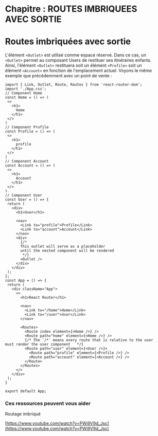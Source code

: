 # Chapitre : ROUTES IMBRIQUEES AVEC SORTIE

# Routes imbriquées avec sortie

L'élément `<Outlet>` est utilisé comme espace réservé. Dans ce cas, un `<Outlet>` permet au composant Users de restituer ses itinéraires enfants. Ainsi, l'élément `<Outlet>` restituera soit un élément `<Profile>` soit un élément `<Account>` en fonction de l'emplacement actuel.
Voyons le même exemple que précédemment avec un point de vente :

```
import { Link, Outlet, Route, Routes } from 'react-router-dom';
import './App.css';
// Component Home
const Home = () => (
 <>
   <h1>
     Home
   </h1>
 </>
)
// Component Profile
const Profile = () => (
 <>
   <h1>
     profile
   </h1>
 </>
)
// Component Account
const Account = () => (
 <>
   <h1>
     Account
   </h1>
 </>
)
// Component User
const User = () => {
 return (
   <div>
     <h1>User</h1>

     <nav>
       <Link to="profile">Profile</Link>
       <Link to="account">Account</Link>
     </nav>
     <div>
       {/*
       This outlet will serve as a placeholder
       until the nested component will be rendered
        */}
       <Outlet />
     </div>
   </div>
 );
};
const App = () => {
 return (
   <div className="App">
     <>
       <h1>React Router</h1>

       <nav>
         <Link to="/home">Home</Link>
         <Link to="/user">User</Link>
       </nav>

       <Routes>
         <Route index element={<Home />} />
         <Route path="home" element={<Home />} />
         {/* The `/*` means every route that is relative to the user must render the user component   */}
         <Route path="user" element={<User />}>
           <Route path="profile" element={<Profile />} />
           <Route path="account" element={<Account />} />
         </Route>
       </Routes>
     </>
   </div>
 );
}

export default App;
```

### Ces ressources peuvent vous aider

Routage imbriqué

[https://www.youtube.com/watch?v=PWi9V9d_Jsc](https://www.youtube.com/watch?v=PWi9V9d_Jsc)
